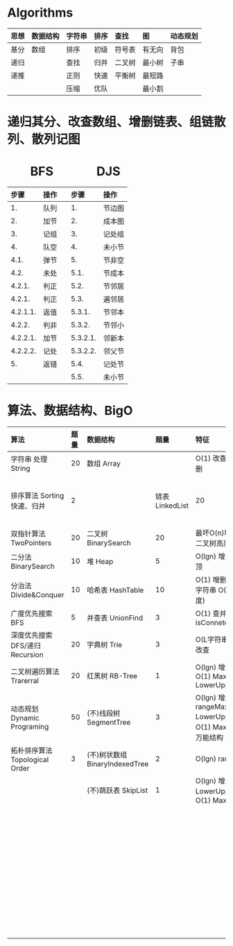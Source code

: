 # Algorithms

| **思想** | **数据结构** | **字符串** | **排序** | **查找** | **图** | **动态规划** |
| :- | :- | :- | :- | :- | :- | :- |
| 基分 | 数组 | 排序 | 初级 | 符号表 | 有无向 | 背包 |
| 递归 |  | 查找 | 归并 | 二叉树 | 最小树 | 子串 |
| 递推 |  | 正则 | 快速 | 平衡树 | 最短路 |  |
|  |  | 压缩 | 优队 |  | 最小割 |  |

# 递归其分、改查数组、增删链表、组链散列、散列记图

# &nbsp; &nbsp; &nbsp; &nbsp; BFS &nbsp; &nbsp; &nbsp; &nbsp; &nbsp; &nbsp; &nbsp; DJS

| **步骤** | **操作** |  | **步骤** | **操作** |
| :- | :- | :- | :- | :- |
| 1. | 队列 |  | 1. | 节边图 |
| 2. | 加节 |  | 2. | 成本图 |
| 3. | 记组 |  | 3. | 记处组 |
| 4. | 队空 |  | 4. | 未小节 |
| 4.1. | 弹节 |  | 5. | 节非空 |
| 4.2. | 未处 |  | 5.1. | 节成本 |
| 4.2.1. | 判正 |  | 5.2. | 节邻居 |
| 4.2.1. | 判正 |  | 5.3. | 遍邻居 |
| 4.2.1.1. | 返值 |  | 5.3.1. | 节邻本 |
| 4.2.2. | 判非 |  | 5.3.2. | 节邻小 |
| 4.2.2.1. | 加节 |  | 5.3.2.1. | 邻新本 |
| 4.2.2.2. | 记处 |  | 5.3.2.2. | 邻父节 |
| 5. | 返错 |  | 5.4. | 记处节 |
|  |  |  | 5.5. | 未小节 |

# 算法、数据结构、BigO

| 算法 | 题量 | 数据结构 | 题量 | 特征 |  | BigO | 概率 |
| :- | :- | :- | :- | :- | :- | :- | :- |
| 字符串 处理String | 20 | 数组 Array |  | O(1) 改查弹，O(n) 增删 |  | O(1) |  | 数学题 |
| 排序算法 Sorting 快速、归并 | 2 || 链表 LinkedList | 20 | O(1) 增删，O(n) 改查 |  | O(lgn) | 90% | 二分法 |
| 双指针算法 TwoPointers | 20 | 二叉树 BinarySearch | 20 | 最坏O(n)增删改查，二叉树高度O(n) |  |  | 10% | 信增法(每次x2)，快速幂(求x^n)，欧几里得算法(求最大公约数) |
| 二分法 BinarySearch | 10 | 堆 Heap | 5 | O(lgn) 增删弹，O(1) 顶 |  | O(vn) | 99% | 因数分解 Factoriztion |
| 分治法 Divide&Conquer | 10 | 哈希表 HashTable | 10 | O(1) 增删改查，key字符串 O(L字符串长度) |  |  | 1% | 分块检索(n区间)vn个vn大小区间 区间单独维护统计数据 |
| 广度优先搜索 BFS | 5 | 并查表 UnionFind | 3 | O(1) 查并 isConneted getSize |  | O(n) | 50% | 双指针 TwoPointers(同相背向 合并) |
| 深度优先搜索 DFS/递归 Recursion | 20 | 字典树 Trie | 3 | O(L字符串长度) 增删改查 |  |  | 20% | 二叉树遍历 BinaryTree，分治 Divide&Conquer |
| 二叉树遍历算法 Trarerral | 20 | 红黑树 RB-Tree | 1 | O(lgn) 增删改查，O(1) Max Min LowerUpperBound |  |  | 10% | n次O(1)操作 每次操作O(1) 数据结构(HashMap UnionFind) |
| 动态规划 Dynamic Programing | 50 | (不)线段树 SegmentTree | 3 | O(lgn) 增删改查 rangeMaxMin LowerUpperBound，O(1) Max Min Sum，万能结构 |  |  | 10% | 单调栈 MonotonicStack，单调队列 MonotonicQueue |
| 拓朴排序算法 Topological Order | 3 | (不)树状数组 BinaryIndexedTree | 2 | O(lgn) rangeSum |  |  | 10% | 枚举法 Enumeration(for循环数组) |
|  |  | (不)跳跃表 SkipList | 1 | O(lgn) 增删改查 LowerUpperBound，O(1) Max Min |  | O(nlgn) | 60% | n次O(lgn)操作，lgn二分法，lgn数据结构 |
|  |  |  |  |  |  |  | 20% | lgn次O(n)操作，二分答案 O(n)时间检测答案偏大偏小 |
|  |  |  |  |  |  |  | 20% | 排序 + O(n)，O(nlogn)算法 |
|  |  |  |  |  |  | O(nlgk) | 50% | n次O(lgk)操作 |
|  |  |  |  |  |  |  | 50% | 类归并排序，分治k区间 每层O(n) lgk层 |
|  |  |  |  |  |  | O(n+m)点边 | 100% | BFS |
|  |  |  |  |  |  | O(n^2) O(n^3)... | 50% | O(n)枚举某参数 降维后用其他算法 |
|  |  |  |  |  |  |  | 30% | 动态规划 |
|  |  |  |  |  |  |  | 20% | nm矩阵，BFS |
|  |  |  |  |  |  | O(2^n) | 100% | 组合，深度优先搜索 |
|  |  |  |  |  |  | O(n!) | 100% | 排列，深度优先搜索 |
